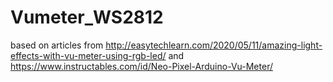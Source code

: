 # Vumeter_WS2812
based on articles from http://easytechlearn.com/2020/05/11/amazing-light-effects-with-vu-meter-using-rgb-led/ and https://www.instructables.com/id/Neo-Pixel-Arduino-Vu-Meter/
